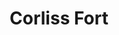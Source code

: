 ---
title: "Corliss Fort"
address: "Newry Tourist Information Centre, Bagenal's Castle Castle Street, Newry, Co. Down, BT34 2DA"
tel: "+44 (0)28 3031 3170"
county: "Down"
category: "Monuments"
type: "Content"
lat: "54.17662811279297"
lng: "-6.339670181274414"
---